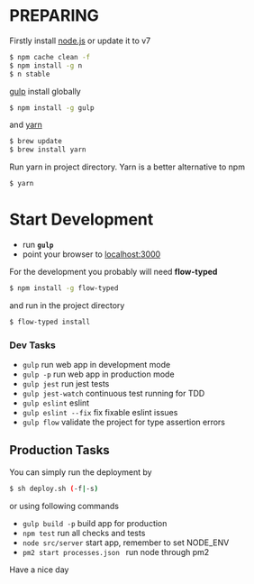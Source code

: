 # PREPARING
Firstly install [node.js](nodejs.org) or update it to v7
 
```sh
$ npm cache clean -f
$ npm install -g n
$ n stable
```

[gulp](http://gulpjs.com/) install globally
```sh
$ npm install -g gulp
```

and [yarn](yarnpkg.com)
```sh
$ brew update
$ brew install yarn
```
Run yarn in project directory. Yarn is a better alternative to npm
```sh
$ yarn
```

# **Start Development**

- run **`gulp`**
- point your browser to [localhost:3000](http://localhost:3000)

For the development you probably will need **flow-typed**
```sh
$ npm install -g flow-typed
```
and run in the project directory
```sh
$ flow-typed install
```
### Dev Tasks

- `gulp` run web app in development mode
- `gulp -p` run web app in production mode
- `gulp jest` run jest tests
- `gulp jest-watch` continuous test running for TDD
- `gulp eslint` eslint
- `gulp eslint --fix` fix fixable eslint issues
- `gulp flow` validate the project for type assertion errors

## Production Tasks

You can simply run the deployment by
```sh
$ sh deploy.sh (-f|-s)
```

or using following commands
- `gulp build -p` build app for production
- `npm test` run all checks and tests
- `node src/server` start app, remember to set NODE_ENV
- `pm2 start processes.json ` run node through pm2
 

Have a nice day
